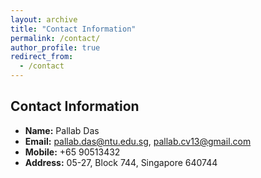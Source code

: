 ```yaml
---
layout: archive
title: "Contact Information"
permalink: /contact/
author_profile: true
redirect_from:
  - /contact
---
```

## Contact Information

- **Name:** Pallab Das
- **Email:** pallab.das@ntu.edu.sg, pallab.cv13@gmail.com
- **Mobile:** +65 90513432
- **Address:** 05-27, Block 744, Singapore 640744
